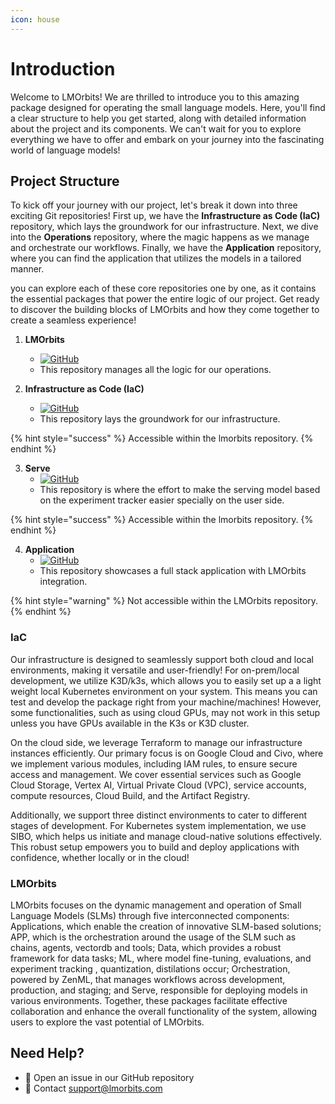 ```yaml
---
icon: house
---
```


# Introduction

Welcome to LMOrbits! We are thrilled to introduce you to this amazing package designed for operating the small language models. Here, you'll find a clear structure to help you get started, along with detailed information about the project and its components. We can't wait for you to explore everything we have to offer and embark on your journey into the fascinating world of language models!

## Project Structure

To kick off your journey with our project, let's break it down into three exciting Git repositories! First up, we have the **Infrastructure as Code (IaC)** repository, which lays the groundwork for our infrastructure. Next, we dive into the **Operations** repository, where the magic happens as we manage and orchestrate our workflows. Finally, we have the **Application** repository, where you can find the application that utilizes the models in a tailored manner.

you can explore each of these core repositories one by one, as it contains the essential packages that power the entire logic of our project. Get ready to discover the building blocks of LMOrbits and how they come together to create a seamless experience!

1.  **LMOrbits**

    * [![GitHub](https://img.shields.io/badge/github-%23121011.svg?style=for-the-badge\&logo=github\&logoColor=white)](https://github.com/Parsa-Mir/lmorbits)
    * This repository manages all the logic for our operations.


2. **Infrastructure as Code (IaC)**
   * [![GitHub](https://img.shields.io/badge/github-%23121011.svg?style=for-the-badge\&logo=github\&logoColor=white)](https://github.com/Parsa-Mir/slmops_infra)
   * This repository lays the groundwork for our infrastructure.

{% hint style="success" %}
Accessible within the lmorbits repository.
{% endhint %}

3. **Serve**
   * [![GitHub](https://img.shields.io/badge/github-%23121011.svg?style=for-the-badge\&logo=github\&logoColor=white)](https://github.com/Parsa-Mir/serve)
   * This repository is where the effort to make the serving model based on the experiment tracker easier specially on the user side.

{% hint style="success" %}
Accessible within the lmorbits repository.
{% endhint %}

4. **Application**
   * [![GitHub](https://img.shields.io/badge/github-%23121011.svg?style=for-the-badge\&logo=github\&logoColor=white)](https://github.com/Parsa-Mir/slmops-app)
   * This repository showcases a full stack application with LMOrbits integration.

{% hint style="warning" %}
Not accessible within the LMOrbits repository.
{% endhint %}

### IaC

Our infrastructure is designed to seamlessly support both cloud and local environments, making it versatile and user-friendly! For on-prem/local development, we utilize K3D/k3s, which allows you to easily set up a a light weight local Kubernetes environment on your system. This means you can test and develop the package right from your machine/machines! However, some functionalities, such as using cloud GPUs, may not work in this setup unless you have GPUs available in the K3s or K3D cluster.

On the cloud side, we leverage Terraform to manage our infrastructure instances efficiently. Our primary focus is on Google Cloud and Civo, where we implement various modules, including IAM rules, to ensure secure access and management. We cover essential services such as Google Cloud Storage, Vertex AI, Virtual Private Cloud (VPC), service accounts, compute resources, Cloud Build, and the Artifact Registry.

Additionally, we support three distinct environments to cater to different stages of development. For Kubernetes system implementation, we use SIBO, which helps us initiate and manage cloud-native solutions effectively. This robust setup empowers you to build and deploy applications with confidence, whether locally or in the cloud!

### LMOrbits

LMOrbits focuses on the dynamic management and operation of Small Language Models (SLMs) through five interconnected components: Applications, which enable the creation of innovative SLM-based solutions; APP, which is the orchestration around the usage of the SLM such as chains, agents, vectordb and tools; Data, which provides a robust framework for data tasks; ML, where model fine-tuning, evaluations, and experiment tracking , quantization, distilations occur; Orchestration, powered by ZenML, that manages workflows across development, production, and staging; and Serve, responsible for deploying models in various environments. Together, these packages facilitate effective collaboration and enhance the overall functionality of the system, allowing users to explore the vast potential of LMOrbits.

## Need Help?

* 📝 Open an issue in our GitHub repository
* 📧 Contact support@lmorbits.com
